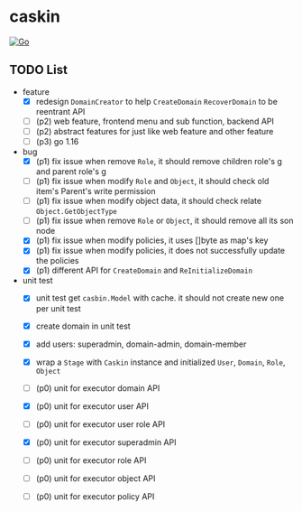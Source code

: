 # caskin

[![Go](https://github.com/AWaterColorPen/caskin/actions/workflows/go.yml/badge.svg?branch=main)](https://github.com/AWaterColorPen/caskin/actions/workflows/go.yml)


## TODO List

- feature
  - [x] redesign `DomainCreator` to help `CreateDomain` `RecoverDomain` to be reentrant API
  - [ ] (p2) web feature, frontend menu and sub function, backend API
  - [ ] (p2) abstract features for just like web feature and other feature
  - [ ] (p3) go 1.16
- bug
  - [x] (p1) fix issue when remove `Role`, it should remove children role's g and parent role's g
  - [ ] (p1) fix issue when modify `Role` and `Object`, it should check old item's Parent's write permission
  - [ ] (p1) fix issue when modify object data, it should check relate `Object.GetObjectType`
  - [ ] (p1) fix issue when remove `Role` or `Object`, it should remove all its son node
  - [x] (p1) fix issue when modify policies, it uses []byte as map's key
  - [x] (p1) fix issue when modify policies, it does not successfully update the policies
  - [x] (p1) different API for `CreateDomain` and `ReInitializeDomain`
- unit test
  - [x] unit test get `casbin.Model` with cache. it should not create new one per unit test
  - [x] create domain in unit test
  - [x] add users: superadmin, domain-admin, domain-member
  - [x] wrap a `Stage` with `Caskin` instance and initialized `User`, `Domain`, `Role`, `Object`
  - [ ] (p0) unit for executor domain API
  - [x] (p0) unit for executor user API
  - [ ] (p0) unit for executor user role API
  - [x] (p0) unit for executor superadmin API
  - [ ] (p0) unit for executor role API
  - [ ] (p0) unit for executor object API
  - [ ] (p0) unit for executor policy API
  